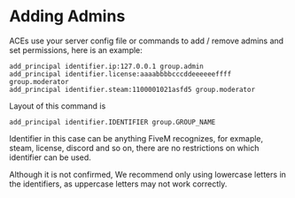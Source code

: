 # Adding Admins

ACEs use your server config file or commands to add / remove admins and set permissions, here is an example:

```
add_principal identifier.ip:127.0.0.1 group.admin
add_principal identifier.license:aaaabbbbcccddeeeeeeffff group.moderator
add_principal identifier.steam:1100001021asfd5 group.moderator
```
Layout of this command is

```
add_principal identifier.IDENTIFIER group.GROUP_NAME
```

Identifier in this case can be anything FiveM recognizes, for exmaple, steam, license, discord and so on, there are no restrictions on which identifier can be used.



Although it is not confirmed, We recommend only using lowercase letters in the identifiers, as uppercase letters may not work correctly.

